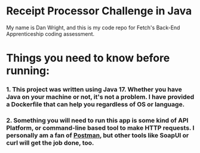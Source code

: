 # Receipt Processor Challenge in Java
My name is Dan Wright, and this is my code repo for Fetch's Back-End Apprenticeship coding assessment.

# Things you need to know before running:

### 1. This project was written using Java 17. Whether you have Java on your machine or not, it's not a problem. I have provided a Dockerfile that can help you regardless of OS or language.
### 2. Something you will  need to run this app is some kind of API Platform, or command-line based tool to make HTTP requests. I personally am a fan of [Postman](https://www.postman.com/), but other tools like SoapUI or curl will get the job done, too.


